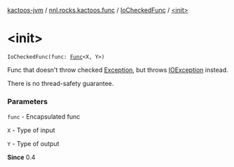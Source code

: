 [kactoos-jvm](../../index.md) / [nnl.rocks.kactoos.func](../index.md) / [IoCheckedFunc](index.md) / [&lt;init&gt;](.)

# &lt;init&gt;

`IoCheckedFunc(func: `[`Func`](../../nnl.rocks.kactoos/-func/index.md)`<X, Y>)`

Func that doesn't throw checked [Exception](https://kotlinlang.org/api/latest/jvm/stdlib/kotlin/-exception/index.html), but throws [IOException](#) instead.

There is no thread-safety guarantee.

### Parameters

`func` - Encapsulated func

`X` - Type of input

`Y` - Type of output

**Since**
0.4


